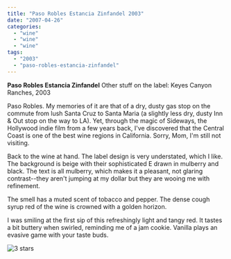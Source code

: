 ```yaml
---
title: "Paso Robles Estancia Zinfandel 2003"
date: "2007-04-26"
categories: 
  - "wine"
  - "wine"
  - "wine"
tags: 
  - "2003"
  - "paso-robles-estancia-zinfandel"
---
```


**Paso Robles Estancia Zinfandel** Other stuff on the label: Keyes Canyon Ranches, 2003

Paso Robles. My memories of it are that of a dry, dusty gas stop on the commute from lush Santa Cruz to Santa Maria (a slightly less dry, dusty Inn & Out stop on the way to LA). Yet, through the magic of Sideways, the Hollywood indie film from a few years back, I've discovered that the Central Coast is one of the best wine regions in California. Sorry, Mom, I'm still not visiting.

Back to the wine at hand. The label design is very understated, which I like. The background is beige with their sophisticated E drawn in mulberry and black. The text is all mulberry, which makes it a pleasant, not glaring contrast--they aren't jumping at my dollar but they are wooing me with refinement.

The smell has a muted scent of tobacco and pepper. The dense cough syrup red of the wine is crowned with a golden horizon.

I was smiling at the first sip of this refreshingly light and tangy red. It tastes a bit buttery when swirled, reminding me of a jam cookie. Vanilla plays an evasive game with your taste buds.

![3 stars](http://www.rebeccagomezfarrell.com/wp-content/uploads/2009/02/rating_avocado1.gif "rating_avocado1")
